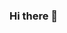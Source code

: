 ### Hi there 👋

<!--
**Impuls64/Impuls64** is a ✨ _special_ ✨ repository because its `README.md` (this file) appears on your GitHub profile.

# White Hacker

Welcome to my GitHub profile!

## Hack The Box Progresshttps://www.hackthebox.eu/badge/image/impuls

## Try Hack Me Progress

https://tryhackme-badges.s3.amazonaws.com/Impuls.png

- 🔭 I’m currently working on ...
- 🌱 I’m currently learning ...
- 👯 I’m looking to collaborate on ...
- 🤔 I’m looking for help with ...
- 💬 Ask me about ...
- 📫 How to reach me: ...
- 😄 Pronouns: ...
- ⚡ Fun fact: ...
-->
